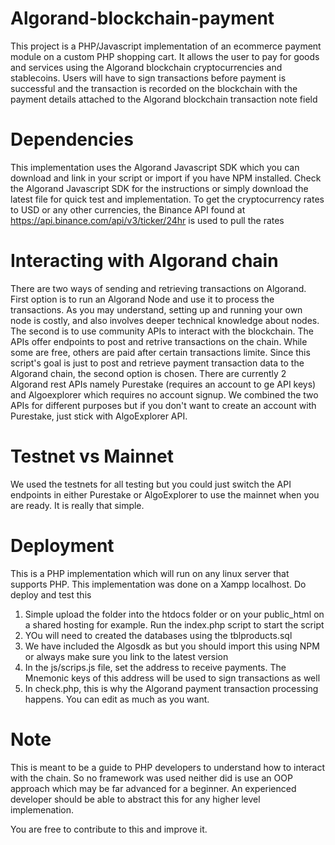 # Algorand-blockchain-payment
This project is a PHP/Javascript implementation of an ecommerce payment module on a custom PHP shopping cart. It allows the user to pay for goods and services using the Algorand blockchain cryptocurrencies and stablecoins. Users will have to sign transactions before payment is successful and the transaction is recorded on the blockchain with the payment details attached to the Algorand blockchain transaction note field

# Dependencies
This implementation uses the Algorand Javascript SDK which you can download and link in your script or import if you have NPM installed. Check the Algorand Javascript SDK for the instructions or simply download the latest file for quick test and implementation. 
To get the cryptocurrency rates to USD or any other currencies, the Binance API found at https://api.binance.com/api/v3/ticker/24hr is used to pull the rates

# Interacting with Algorand chain
There are two ways of sending and retrieving transactions on Algorand. First option is to run an Algorand Node and use it to process the transactions. As you may understand, setting up and running your own node is costly, and also involves deeper technical knowledge about nodes. The second is to use community APIs to interact with the blockchain. The APIs offer endpoints to post and retrive transactions on the chain. While some are free, others are paid after certain transactions limite. Since this script's goal is just to post and retrieve payment transaction data to the Algorand chain, the second option is chosen. There are currently 2 Algorand rest APIs namely Purestake (requires an account to ge API keys) and Algoexplorer which requires no account signup. We combined the two APIs for different purposes but if you don't want to create an account with Purestake, just stick with AlgoExplorer API. 

# Testnet vs Mainnet
We used the testnets for all testing but you could just switch the API endpoints in either Purestake or AlgoExplorer to use the mainnet when you are ready. It is really that simple. 

# Deployment
This is a PHP implementation which will run on any linux server that supports PHP. This implementation was done on a Xampp localhost. Do deploy and test this
1. Simple upload the folder into the htdocs folder or on your public_html on a shared hosting for example. Run the index.php script to start the script
2. YOu will need to created the databases using the tblproducts.sql
3. We have included the Algosdk as but you should import this using NPM or always make sure you link to the latest version
4. In the js/scrips.js file, set the address to receive payments. The Mnemonic keys of this address will be used to sign transactions as well
5. In check.php, this is why the Algorand payment transaction processing happens. You can edit as much as you want. 

# Note
This is meant to be a guide to PHP developers to understand how to interact with the chain. So no framework was used neither did is use an OOP approach which may be far advanced for a beginner. An experienced developer should be able to abstract this for any higher level implemenation. 

You are free to contribute to this and improve it. 
